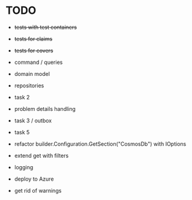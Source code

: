 ﻿# TODO

- ~~tests with test containers~~
- ~~tests for claims~~
- ~~tests for covers~~
- command / queries
- domain model
- repositories
- task 2
- problem details handling
- task 3 / outbox 
- task 5
- refactor builder.Configuration.GetSection("CosmosDb") with IOptions

- extend get with filters
- logging
- deploy to Azure
- get rid of warnings